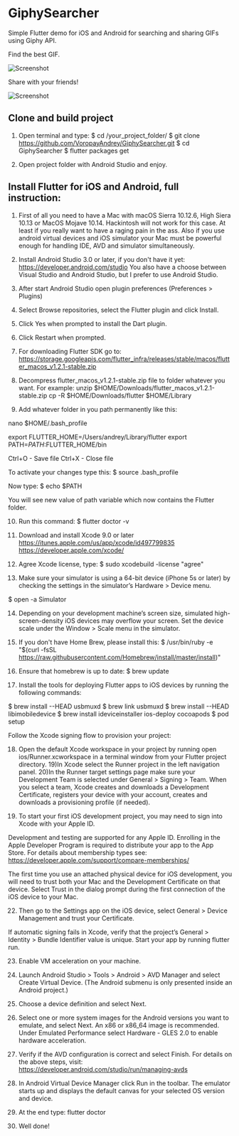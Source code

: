 # GiphySearcher

Simple Flutter demo for iOS and Android for searching and sharing GIFs using Giphy API.

Find the best GIF.

![Screenshot](ScreenshotSearch.png)

Share with your friends!

![Screenshot](ScreenshotFunnyCats.png)

## Clone and build project

1) Open terminal and type:
$ cd /your_project_folder/
$ git clone https://github.com/VoropayAndrey/GiphySearcher.git
$ cd GiphySearcher
$ flutter packages get

2) Open project folder with Android Studio and enjoy.

## Install Flutter for iOS and Android, full instruction:

1) First of all you need to have a Mac with macOS Sierra 10.12.6, High Siera 10.13 or MacOS Mojave 10.14. Hackintosh will not work for this case. At least if you really want to have a raging pain in the ass.
Also if you use android virtual devices and iOS simulator your Mac must be powerful enough for handling IDE, AVD and simulator simultaneously. 

2) Install Android Studio 3.0 or later, if you don't have it yet:
https://developer.android.com/studio
You also have a choose between Visual Studio and Android Studio, but I prefer to use Android Studio.

3) After start Android Studio open plugin preferences (Preferences > Plugins)
4) Select Browse repositories, select the Flutter plugin and click Install.
5) Click Yes when prompted to install the Dart plugin.
6) Click Restart when prompted.

7) For downloading Flutter SDK go to:
https://storage.googleapis.com/flutter_infra/releases/stable/macos/flutter_macos_v1.2.1-stable.zip
8) Decompress flutter_macos_v1.2.1-stable.zip file to folder whatever you want. For example:
unzip $HOME/Downloads/flutter_macos_v1.2.1-stable.zip
cp -R $HOME/Downloads/flutter $HOME/Library
9) Add whatever folder in you path permanently like this:

nano $HOME/.bash_profile

export FLUTTER_HOME=/Users/andrey/Library/flutter 
export PATH=${PATH}:$FLUTTER_HOME/bin

Ctrl+O - Save file
Ctrl+X - Close file

To activate your changes type this:
$ source .bash_profile

Now type:
$ echo $PATH

You will see new value of path variable which now contains the Flutter folder.

10) Run this command:
$ flutter doctor -v

11) Download and install Xcode 9.0 or later
https://itunes.apple.com/us/app/xcode/id497799835
https://developer.apple.com/xcode/

12) Agree Xcode license, type:
$ sudo xcodebuild -license
"agree"  

13) Make sure your simulator is using a 64-bit device (iPhone 5s or later) by checking the settings in the simulator’s Hardware > Device menu.

$ open -a Simulator

14) Depending on your development machine’s screen size, simulated high-screen-density iOS devices may overflow your screen. 
Set the device scale under the Window > Scale menu in the simulator.

15) If you don't have Home Brew, please install this:
$ /usr/bin/ruby -e "$(curl -fsSL https://raw.githubusercontent.com/Homebrew/install/master/install)"

16) Ensure that homebrew is up to date:
$ brew update

17) Install the tools for deploying Flutter apps to iOS devices by running the following commands:

$ brew install --HEAD usbmuxd
$ brew link usbmuxd
$ brew install --HEAD libimobiledevice
$ brew install ideviceinstaller ios-deploy cocoapods
$ pod setup

Follow the Xcode signing flow to provision your project:

18) Open the default Xcode workspace in your project by running open ios/Runner.xcworkspace in a terminal window from your Flutter project directory.
19)In Xcode select the Runner project in the left navigation panel.
20)In the Runner target settings page make sure your Development Team is selected under General > Signing > Team. When you select a team, Xcode creates and downloads a Development Certificate, registers your device with your account, creates and downloads a provisioning profile (if needed).

21) To start your first iOS development project, you may need to sign into Xcode with your Apple ID. 

Development and testing are supported for any Apple ID. 
Enrolling in the Apple Developer Program is required to distribute your app to the App Store. 
For details about membership types see:
https://developer.apple.com/support/compare-memberships/

The first time you use an attached physical device for iOS development, you will need to trust both your Mac and the Development Certificate on that device. 
Select Trust in the dialog prompt during the first connection of the iOS device to your Mac.

22) Then go to the Settings app on the iOS device, select General > Device Management and trust your Certificate.

If automatic signing fails in Xcode, verify that the project’s General > Identity > Bundle Identifier value is unique. 
Start your app by running flutter run.

23) Enable VM acceleration on your machine.
24) Launch Android Studio > Tools > Android > AVD Manager and select Create Virtual Device. 
(The Android submenu is only presented inside an Android project.)
25) Choose a device definition and select Next.
26) Select one or more system images for the Android versions you want to emulate, and select Next. An x86 or x86_64 image is recommended.
Under Emulated Performance select Hardware - GLES 2.0 to enable hardware acceleration.
27) Verify if the AVD configuration is correct and select Finish.
For details on the above steps, visit:
https://developer.android.com/studio/run/managing-avds

28) In Android Virtual Device Manager click Run in the toolbar. The emulator starts up and displays the default canvas for your selected OS version and device.

29) At the end type:
flutter doctor

30) Well done!
